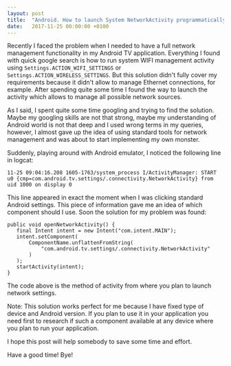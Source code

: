 ```yaml
---
layout: post
title:  "Android. How to launch System NetworkActivity programmatically."
date:   2017-11-25 00:00:00 +0100
---
```

Recently I faced the problem when I needed to have a full network management functionality
in my Android TV application. Everything I found with quick google search is how to run
system WIFI management activity using ```Settings.ACTION_WIFI_SETTINGS``` or
```Settings.ACTION_WIRELESS_SETTINGS```. But this solution didn't fully cover my requirements
 because it didn't allow to manage Ethernet connections, for example. After spending quite
 some time I found the way to launch the activity which allows to manage all possible network
 sources.


As I said, I spent quite some time googling and trying to find the solution. Maybe my googling
 skills are not that strong, maybe my understanding of Android world is not that deep and I
 used wrong terms in my queries, however, I almost gave up the idea of using standard tools for
 network management and was about to start implementing my own monster.

 Suddenly, playing around with Android emulator, I noticed the following line in logcat:

 ```
 11-25 09:04:16.208 1605-1763/system_process I/ActivityManager: START u0 {cmp=com.android.tv.settings/.connectivity.NetworkActivity} from uid 1000 on display 0
 ```

 This line appeared in exact the moment when I was clicking standard Android settings. This piece of
 information gave me an idea of which component should I use. Soon the solution for my problem was found:

 ```
 public void openNetworkActivity() {
    final Intent intent = new Intent("com.intent.MAIN");
    intent.setComponent(
        ComponentName.unflattenFromString(
            "com.android.tv.settings/.connectivity.NetworkActivity"
        )
    );
    startActivity(intent);
 }
 ```

 The code above is the method of activity from where you plan to launch network settings.

 Note: This solution works perfect for me because I have fixed type of device and Android
 version. If you plan to use it in your application you need first to research if such a
 component available at any device where you plan to run your application.

 I hope this post will help somebody to save some time and effort.

 Have a good time! Bye!

